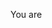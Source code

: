 












































































































You are






































